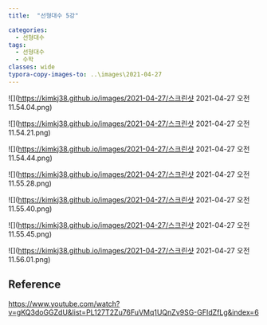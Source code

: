 ```yaml
---
title:  "선형대수 5강"

categories:
  - 선형대수
tags:
  - 선형대수
  - 수학
classes: wide
typora-copy-images-to: ..\images\2021-04-27
---
```


![](https://kimkj38.github.io/images/2021-04-27/스크린샷 2021-04-27 오전 11.54.04.png)

![](https://kimkj38.github.io/images/2021-04-27/스크린샷 2021-04-27 오전 11.54.21.png)

![](https://kimkj38.github.io/images/2021-04-27/스크린샷 2021-04-27 오전 11.54.44.png)

![](https://kimkj38.github.io/images/2021-04-27/스크린샷 2021-04-27 오전 11.55.28.png)

![](https://kimkj38.github.io/images/2021-04-27/스크린샷 2021-04-27 오전 11.55.40.png)

![](https://kimkj38.github.io/images/2021-04-27/스크린샷 2021-04-27 오전 11.55.45.png)

![](https://kimkj38.github.io/images/2021-04-27/스크린샷 2021-04-27 오전 11.56.01.png)



## Reference
<https://www.youtube.com/watch?v=gKQ3doGGZdU&list=PL127T2Zu76FuVMq1UQnZv9SG-GFIdZfLg&index=6>

